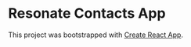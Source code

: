 # Resonate Contacts App

This project was bootstrapped with [Create React App](https://github.com/facebook/create-react-app).


